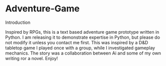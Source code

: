 # Adventure-Game
Introduction

Inspired by RPGs, this is a text based adventure game prototype written in Python. I am releasing it to demonstrate expertise in Python, but please do not modify it unless you contact me first. This was inspired by a D&D tabletop game I played once with a group, while I investigated gameplay mechanics. The story was a collaboration between Ai and some of my own writing ror a novel. Enjoy!
